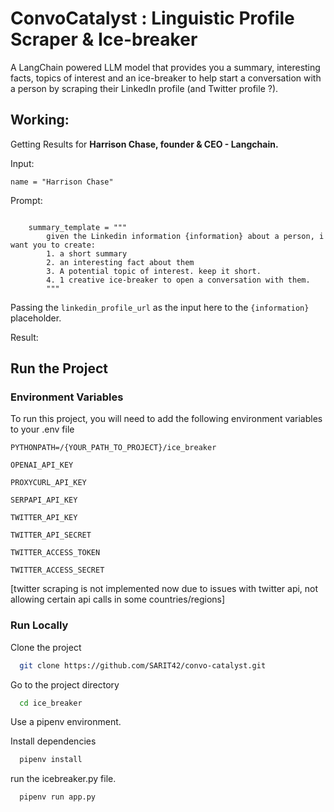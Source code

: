 # ConvoCatalyst : Linguistic Profile Scraper & Ice-breaker
A LangChain powered LLM model that provides you a summary, interesting facts, topics of interest and an ice-breaker to help start a conversation with a person by scraping their LinkedIn profile (and Twitter profile ?).

## Working:
Getting Results for **Harrison Chase, founder & CEO - Langchain.**

Input:

`name = "Harrison Chase"`

Prompt:

```

    summary_template = """
        given the Linkedin information {information} about a person, i want you to create:
        1. a short summary
        2. an interesting fact about them
        3. A potential topic of interest. keep it short.
        4. 1 creative ice-breaker to open a conversation with them.
        """
```

Passing the `linkedin_profile_url` as the input here to the `{information}` placeholder.



Result: 



## Run the Project

### Environment Variables

To run this project, you will need to add the following environment variables to your .env file

`PYTHONPATH=/{YOUR_PATH_TO_PROJECT}/ice_breaker`

`OPENAI_API_KEY`

`PROXYCURL_API_KEY`

`SERPAPI_API_KEY`

`TWITTER_API_KEY`

`TWITTER_API_SECRET`

`TWITTER_ACCESS_TOKEN`

`TWITTER_ACCESS_SECRET`

[twitter scraping is not implemented now due to issues with twitter api, not allowing certain api calls in some countries/regions]


### Run Locally

Clone the project

```bash
  git clone https://github.com/SARIT42/convo-catalyst.git
```

Go to the project directory

```bash
  cd ice_breaker
```

Use a pipenv environment.

Install dependencies

```bash
  pipenv install
```

run the icebreaker.py file.

```bash
  pipenv run app.py
```
